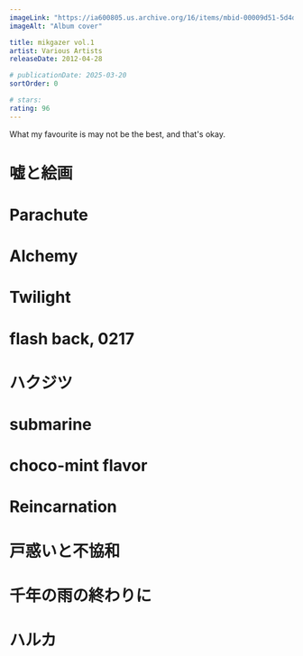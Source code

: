 ```yaml
---
imageLink: "https://ia600805.us.archive.org/16/items/mbid-00009d51-5d4d-4e4b-b614-c7b5a42a0015/mbid-00009d51-5d4d-4e4b-b614-c7b5a42a0015-35462394653_thumb250.jpg"
imageAlt: "Album cover"

title: mikgazer vol.1
artist: Various Artists
releaseDate: 2012-04-28

# publicationDate: 2025-03-20
sortOrder: 0

# stars:
rating: 96
---
```


What my favourite is may not be the best, and that's okay.

# 嘘と絵画

# Parachute

# Alchemy

# Twilight

# flash back, 0217

# ハクジツ

# submarine

# choco-mint flavor

# Reincarnation

# 戸惑いと不協和

# 千年の雨の終わりに

# ハルカ